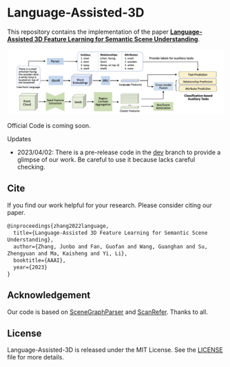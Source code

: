 # Language-Assisted-3D

This repository contains the implementation of the paper [**Language-Assisted 3D Feature Learning for Semantic Scene Understanding**](https://arxiv.org/abs/2211.14091).

![paper](./docs/paper.png)

Official Code is coming soon. 

Updates

- 2023/04/02: There is a pre-release code in the [dev](https://github.com/Asterisci/Language-Assisted-3D/tree/dev) branch to provide a glimpse of our work. Be careful to use it because lacks careful checking.

## Cite

If you find our work helpful for your research. Please consider citing our paper.

```
@inproceedings{zhang2022language,
  title={Language-Assisted 3D Feature Learning for Semantic Scene Understanding},
  author={Zhang, Junbo and Fan, Guofan and Wang, Guanghan and Su, Zhengyuan and Ma, Kaisheng and Yi, Li},
  booktitle={AAAI},
  year={2023}
}
```

## Acknowledgement

Our code is based on [SceneGraphParser](https://github.com/vacancy/SceneGraphParser) and [ScanRefer](https://github.com/daveredrum/ScanRefer). Thanks to all.

## License

Language-Assisted-3D is released under the MIT License. See the [LICENSE](./LICENSE) file for more details.
